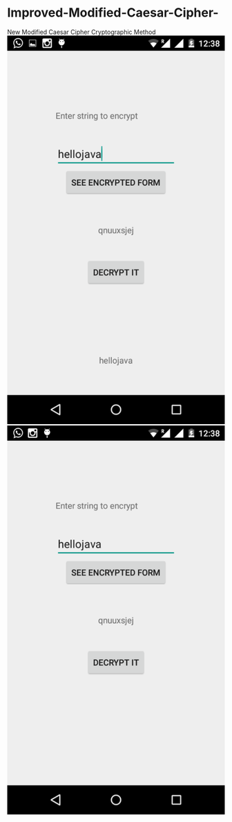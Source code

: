 # Improved-Modified-Caesar-Cipher-
New Modified Caesar Cipher Cryptographic Method 
![alt text](https://github.com/Nirvi1/Improved-Modified-Caesar-Cipher-/blob/master/AndroidResult.png)
![alt text](https://github.com/Nirvi1/Improved-Modified-Caesar-Cipher-/blob/master/AndroidFirstPage.png)
